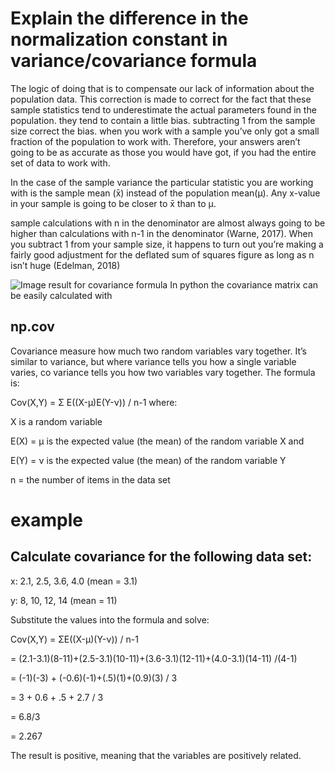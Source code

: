 # Explain the difference in the normalization constant in variance/covariance formula


The logic of doing that is to compensate our lack of information about the population data.
This correction is made to correct for the fact that these sample statistics tend to underestimate the actual parameters found in the population. they tend to contain a little bias. subtracting 1 from the sample size correct the bias.
when you work with a sample you’ve only got a small fraction of the population to work with. Therefore, your answers aren’t going to be as accurate as those you would have got, if you had the entire set of data to work with.

In the case of the sample variance the particular statistic you are working with is the sample mean (x̄) instead of the population mean(μ). Any x-value in your sample is going to be closer to x̄ than to μ.

sample calculations with n in the denominator are almost always going to be higher than calculations with n-1 in the denominator (Warne, 2017). When you subtract 1 from your sample size, it happens to turn out you’re making a fairly good adjustment for the deflated sum of squares figure as long as n isn’t huge (Edelman, 2018)


![Image result for covariance formula](https://cdn.educba.com/academy/wp-content/uploads/2019/05/Covariance-Formula.jpg)
In python the covariance matrix can be easily calculated with
## np.cov

Covariance measure  how much two random variables vary together. It’s similar to variance, but where variance tells you how a single variable varies, co variance tells you how two variables vary together.
The formula is:
<p>Cov(X,Y) = Σ E((X-μ)E(Y-ν)) / n-1 where:</p>
<p>X is a random variable</p>
<p>E(X) = μ is the expected value (the mean) of the random variable X and</p>
<p>E(Y) = ν is the expected value (the mean) of the random variable Y</p>
<p>n = the number of items in the data set</p>

# example

##  Calculate covariance for the following data set:

<p>x: 2.1, 2.5, 3.6, 4.0 (mean = 3.1)</p>
<p>y: 8, 10, 12, 14 (mean = 11)</p>

Substitute the values into the formula and solve:
<p>Cov(X,Y) = ΣE((X-μ)(Y-ν)) / n-1 </p>
<p>= (2.1-3.1)(8-11)+(2.5-3.1)(10-11)+(3.6-3.1)(12-11)+(4.0-3.1)(14-11) /(4-1)</p>
<p>= (-1)(-3) + (-0.6)(-1)+(.5)(1)+(0.9)(3) / 3</p>
<p>= 3 + 0.6 + .5 + 2.7 / 3</p>
<p>= 6.8/3</p>
<p>= 2.267</p>

The result is positive, meaning that the variables are positively related.


